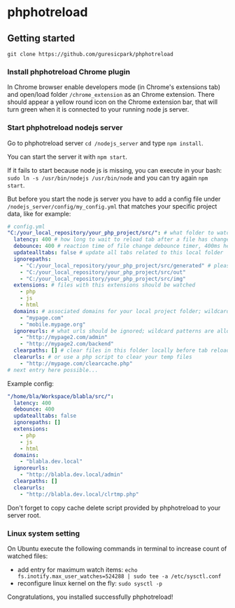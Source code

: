 # phphotreload

## Getting started
`git clone https://github.com/guresicpark/phphotreload`

### Install phphotreload Chrome plugin
In Chrome browser enable developers mode (in Chrome's extensions tab) and open/load folder `/chrome_extension` as an Chrome extension. There should appear a yellow round icon on the Chrome extension bar, that will turn green when it is connected to your running node js server.

### Start phphotreload nodejs server
Go to phphotreload server `cd /nodejs_server` and type `npm install`.

You can start the server it with `npm start`.

If it fails to start because node js is missing, you can execute in your bash: `sudo ln -s /usr/bin/nodejs /usr/bin/node` and you can try again `npm start`.

But before you start the node js server you have to add a config file under `/nodejs_server/config/my_config.yml` that matches your specific project data, like for example:
```yaml
# config.yml
"C:/your_local_repository/your_php_project/src/": # what folder to watch for local file changes
  latency: 400 # how long to wait to reload tab after a file has changed, 200ms here
  debounce: 400 # reaction time of file change debounce timer, 400ms here
  updatealltabs: false # update all tabs related to this local folder
  ignorepaths: 
    - "C:/your_local_repository/your_php_project/src/generated" # please do not watch this folder for local file changes
    - "C:/your_local_repository/your_php_project/src/out"
    - "C:/your_local_repository/your_php_project/src/img"
  extensions: # files with this extensions should be watched
    - php
    - js
    - html
  domains: # associated domains for your local project folder; wildcard patterns are allowed like test*.mypage.com
    - "mypage.com"
    - "mobile.mypage.org"
  ignoreurls: # what urls should be ignored; wildcard patterns are allowed like http://mypage2.com/admin/*/sub
    - "http://mypage2.com/admin"
    - "http://mypage2.com/backend"
  clearpaths: [] # clear files in this folder locally before tab reload begins
  clearurls: # or use a php script to clear your temp files
    - "http://mypage.com/clearcache.php"
# next entry here possible...
```
Example config:
```yml
"/home/bla/Workspace/blabla/src/":
  latency: 400
  debounce: 400
  updatealltabs: false
  ignorepaths: []
  extensions:
    - php
    - js
    - html
  domains:
    - "blabla.dev.local"
  ignoreurls:
    - "http://blabla.dev.local/admin"
  clearpaths: []
  clearurls:
    - "http://blabla.dev.local/clrtmp.php"
```
Don't forget to copy cache delete script provided by phphotreload to your server root.

### Linux system setting
On Ubuntu execute the following commands in terminal to increase count of watched files:
- add entry for maximum watch items: `echo fs.inotify.max_user_watches=524288 | sudo tee -a /etc/sysctl.conf`
- reconfigure linux kernel on the fly: `sudo sysctl -p`

Congratulations, you installed successfully phphotreload!

